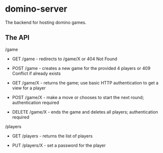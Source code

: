 # domino-server

The backend for hosting domino games.

## The API

/game

- GET /game - redirects to /game/X or 404 Not Found
- POST /game - creates a new game for the provided 4 players or 409 Conflict if already exists

- GET /game/X - returns the game; use basic HTTP authentication to get a view for a player
- POST /game/X - make a move or chooses to start the next round; authentication required
- DELETE /game/X - ends the game and deletes all players; authentication required

/players

- GET /players - returns the list of players

- PUT /players/X - set a password for the player
